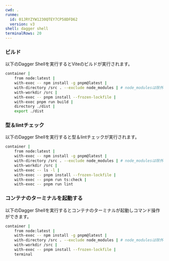 ```yaml
---
cwd: .
runme:
  id: 01JRYZYW1230QTEY7CP58DFD62
  version: v3
shell: dagger shell
terminalRows: 20
---
```


### ビルド

以下のDagger Shellを実行するとViteのビルドが実行されます。

```sh {"id":"01JRZ01FNXFN9XABZYVY3SPS4B","terminalRows":"18","vsls_cell_id":"317b8357-1fd0-4aa3-96aa-05f3e956e8d3"}
container |
    from node:latest |
    with-exec -- npm install -g pnpm@latest |
    with-directory /src . --exclude node_modules | # node_modulesは除外する
    with-workdir /src |
    with-exec -- pnpm install --frozen-lockfile |
    with-exec pnpm run build |
    directory ./dist |
    export ./dist
```

### 型＆lintチェック

以下のDagger Shellを実行すると型＆lintチェックが実行されます。

```sh {"vsls_cell_id":"f85369d6-2718-49ae-b2df-68214bfc79ae"}
container |
    from node:latest |
    with-exec -- npm install -g pnpm@latest |
    with-directory /src . --exclude node_modules | # node_modulesは除外する
    with-workdir /src |
    with-exec -- ls -l |
    with-exec -- pnpm install --frozen-lockfile |
    with-exec -- pnpm run ts:check |
    with-exec -- pnpm run lint
```

### コンテナのターミナルを起動する

以下のDagger Shellを実行するとコンテナのターミナルが起動しコマンド操作ができます。

```sh
container |
    from node:latest |
    with-exec -- npm install -g pnpm@latest |
    with-directory /src . --exclude node_modules | # node_modulesは除外する
    with-workdir /src |
    with-exec -- pnpm install --frozen-lockfile |
    terminal
```